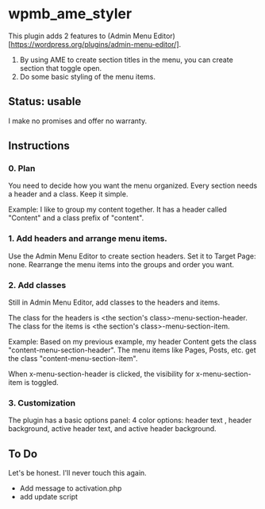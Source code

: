 # wpmb_ame_styler

This plugin adds 2 features to (Admin Menu Editor)[https://wordpress.org/plugins/admin-menu-editor/].

1. By using AME to create section titles in the menu, you can create section that toggle open.
2. Do some basic styling of the menu items.

## Status: usable

I make no promises and offer no warranty.

## Instructions

### 0. Plan

You need to decide how you want the menu organized. Every section needs a header and a class. Keep it simple.

Example: I like to group my content together. It has a header called "Content" and a class prefix of "content".

### 1. Add headers and arrange menu items.

Use the Admin Menu Editor to create section headers. Set it to Target Page: none. Rearrange the menu items into the groups and order you want.

### 2. Add classes

Still in Admin Menu Editor, add classes to the headers and items.

The class for the headers is <the section's class>-menu-section-header. The class for the items is <the section's class>-menu-section-item.

Example: Based on my previous example, my header Content gets the class "content-menu-section-header". The menu items like Pages, Posts, etc. get the class "content-menu-section-item".

When x-menu-section-header is clicked, the visibility for x-menu-section-item is toggled.

### 3. Customization

The plugin has a basic options panel: 4 color options: header text , header background, active header text, and active header background.

## To Do

Let's be honest. I'll never touch this again.

- Add message to activation.php
- add update script
